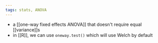 ```yaml
---
tags: stats, ANOVA
---
```


- a [[one-way fixed effects ANOVA]] that doesn't require equal [[variance]]s
- in [[R]], we can use `oneway.test()` which will use Welch by default
